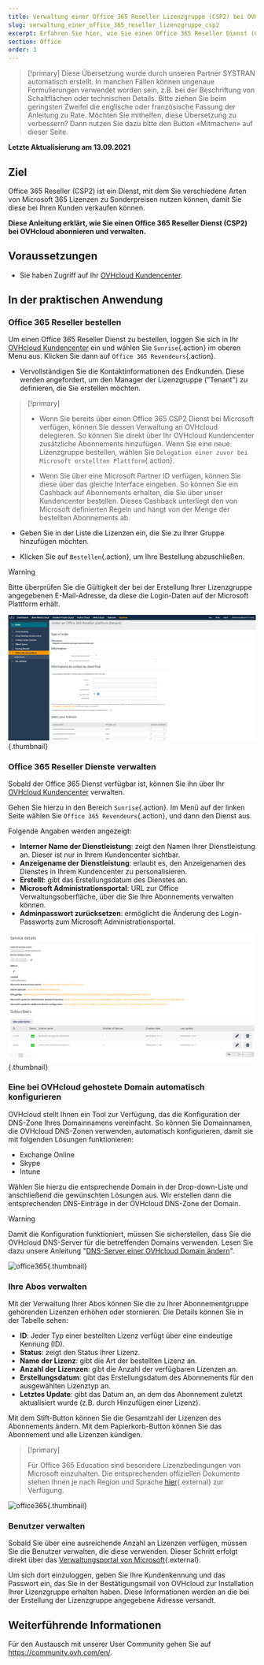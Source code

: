 ```yaml
---
title: Verwaltung einer Office 365 Reseller Lizenzgruppe (CSP2) bei OVHcloud
slug: verwaltung_einer_office_365_reseller_lizenzgruppe_csp2
excerpt: Erfahren Sie hier, wie Sie einen Office 365 Reseller Dienst (CSP2) bei OVHcloud abonnieren und verwalten
section: Office
order: 3
---
```


> [!primary]
> Diese Übersetzung wurde durch unseren Partner SYSTRAN automatisch erstellt. In manchen Fällen können ungenaue Formulierungen verwendet worden sein, z.B. bei der Beschriftung von Schaltflächen oder technischen Details. Bitte ziehen Sie beim geringsten Zweifel die englische oder französische Fassung der Anleitung zu Rate. Möchten Sie mithelfen, diese Übersetzung zu verbessern? Dann nutzen Sie dazu bitte den Button «Mitmachen» auf dieser Seite.
>

**Letzte Aktualisierung am 13.09.2021**

## Ziel

Office 365 Reseller (CSP2) ist ein Dienst, mit dem Sie verschiedene Arten von Microsoft 365 Lizenzen zu Sonderpreisen nutzen können, damit Sie diese bei Ihren Kunden verkaufen können.

**Diese Anleitung erklärt, wie Sie einen Office 365 Reseller Dienst (CSP2) bei OVHcloud abonnieren und verwalten.**

## Voraussetzungen

- Sie haben Zugriff auf Ihr [OVHcloud Kundencenter](https://www.ovh.com/auth/?action=gotomanager&from=https://www.ovh.de/&ovhSubsidiary=de).

## In der praktischen Anwendung

### Office 365 Reseller bestellen

Um einen Office 365 Reseller Dienst zu bestellen, loggen Sie sich in Ihr [OVHcloud Kundencenter](https://www.ovh.com/auth/?action=gotomanager&from=https://www.ovh.de/&ovhSubsidiary=de) ein und wählen Sie `Sunrise`{.action} im oberen Menu aus. Klicken Sie dann auf `Office 365 Revendeurs`{.action}.

- Vervollständigen Sie die Kontaktinformationen des Endkunden. Diese werden angefordert, um den Manager der Lizenzgruppe ("Tenant") zu definieren, die Sie erstellen möchten.

> [!primary]
>
> - Wenn Sie bereits über einen Office 365 CSP2 Dienst bei Microsoft verfügen, können Sie dessen Verwaltung an OVHcloud delegieren. So können Sie direkt über Ihr OVHcloud Kundencenter zusätzliche Abonnements hinzufügen. Wenn Sie eine neue Lizenzgruppe bestellen, wählen Sie `Delegation einer zuvor bei Microsoft erstellten Plattform`{.action}.
>
> - Wenn Sie über eine Microsoft Partner ID verfügen, können Sie diese über das gleiche Interface eingeben. So können Sie ein Cashback auf Abonnements erhalten, die Sie über unser Kundencenter bestellen. Dieses Cashback unterliegt den von Microsoft definierten Regeln und hängt von der Menge der bestellten Abonnements ab.
>

- Geben Sie in der Liste die Lizenzen ein, die Sie zu Ihrer Gruppe hinzufügen möchten.

- Klicken Sie auf `Bestellen`{.action}, um Ihre Bestellung abzuschließen.

> [!warning]
>
> Bitte überprüfen Sie die Gültigkeit der bei der Erstellung Ihrer Lizenzgruppe angegebenen E-Mail-Adresse, da diese die Login-Daten auf der Microsoft Plattform erhält.
>

![office365](images/csp2-01.png){.thumbnail}

### Office 365 Reseller Dienste verwalten

Sobald der Office 365 Dienst verfügbar ist, können Sie ihn über Ihr [OVHcloud Kundencenter](https://www.ovh.com/auth/?action=gotomanager&from=https://www.ovh.de/&ovhSubsidiary=de) verwalten.

Gehen Sie hierzu in den Bereich `Sunrise`{.action}. Im Menü auf der linken Seite wählen Sie `Office 365 Revendeurs`{.action}, und dann den Dienst aus.

Folgende Angaben werden angezeigt:

- **Interner Name der Dienstleistung**: zeigt den Namen Ihrer Dienstleistung an. Dieser ist nur in Ihrem Kundencenter sichtbar.
- **Anzeigename der Dienstleistung**: erlaubt es, den Anzeigenamen des Dienstes in Ihrem Kundencenter zu personalisieren.
- **Erstellt**: gibt das Erstellungsdatum des Dienstes an.
- **Microsoft Administrationsportal**: URL zur Office Verwaltungsoberfläche, über die Sie Ihre Abonnements verwalten können.
- **Adminpasswort zurücksetzen**: ermöglicht die Änderung des Login-Passworts zum Microsoft Administrationsportal.

![office365](images/sunrise_office365_CSP2_services_details.png){.thumbnail}

### Eine bei OVHcloud gehostete Domain automatisch konfigurieren

OVHcloud stellt Ihnen ein Tool zur Verfügung, das die Konfiguration der DNS-Zone Ihres Domainnamens vereinfacht. So können Sie Domainnamen, die OVHcloud DNS-Zonen verwenden, automatisch konfigurieren, damit sie mit folgenden Lösungen funktionieren:

- Exchange Online
- Skype
- Intune

Wählen Sie hierzu die entsprechende Domain in der Drop-down-Liste und anschließend die gewünschten Lösungen aus. Wir erstellen dann die entsprechenden DNS-Einträge in der OVHcloud DNS-Zone der Domain.

> [!warning]
> Damit die Konfiguration funktioniert, müssen Sie sicherstellen, dass Sie die OVHcloud DNS-Server für die betreffenden Domains verwenden. Lesen Sie dazu unsere Anleitung "[DNS-Server einer OVHcloud Domain ändern](https://docs.ovh.com/de/domains/webhosting_allgemeine_informationen_zu_den_dns_servern/)".
>

![office365](images/sunrise_office365_CSP2_automatic_domain_configuration.png){.thumbnail}

### Ihre Abos verwalten

Mit der Verwaltung Ihrer Abos können Sie die zu Ihrer Abonnementgruppe gehörenden Lizenzen erhöhen oder stornieren. Die Details können Sie in der Tabelle sehen:

- **ID**: Jeder Typ einer bestellten Lizenz verfügt über eine eindeutige Kennung (ID).
- **Status**: zeigt den Status Ihrer Lizenz.
- **Name der Lizenz**: gibt die Art der bestellten Lizenz an.
- **Anzahl der Lizenzen**: gibt die Anzahl der verfügbaren Lizenzen an.
- **Erstellungsdatum**: gibt das Erstellungsdatum des Abonnements für den ausgewählten Lizenztyp an.
- **Letztes Update**: gibt das Datum an, an dem das Abonnement zuletzt aktualisiert wurde (z.B. durch Hinzufügen einer Lizenz).

Mit dem Stift-Button können Sie die Gesamtzahl der Lizenzen des Abonnements ändern. Mit dem Papierkorb-Button können Sie das Abonnement und alle Lizenzen kündigen.

> [!primary]
>
> Für Office 365 Education sind besondere Lizenzbedingungen von Microsoft einzuhalten. Die entsprechenden offiziellen Dokumente stehen Ihnen je nach Region und Sprache [hier](http://www.microsoftvolumelicensing.com/DocumentSearch.aspx?Mode=2&Keyword=AcademicQualEdUserDef){.external} zur Verfügung.
>

![office365](images/sunrise_office365_CSP2_Subscribers.png){.thumbnail}

### Benutzer verwalten

Sobald Sie über eine ausreichende Anzahl an Lizenzen verfügen, müssen Sie die Benutzer verwalten, die diese verwenden. Dieser Schritt erfolgt direkt über das [Verwaltungsportal von Microsoft](https://portal.office.com/Admin/Default.aspx){.external}.

Um sich dort einzuloggen, geben Sie Ihre Kundenkennung und das Passwort ein, das Sie in der Bestätigungsmail von OVHcloud zur Installation Ihrer Lizenzgruppe erhalten haben. Diese Informationen werden an die bei der Erstellung der Lizenzgruppe angegebene Adresse versandt.

## Weiterführende Informationen

Für den Austausch mit unserer User Community gehen Sie auf <https://community.ovh.com/en/>.
